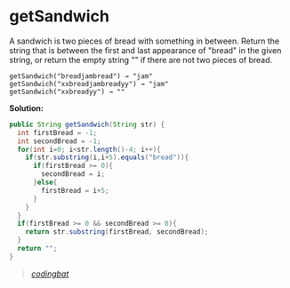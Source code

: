 # getSandwich

A sandwich is two pieces of bread with something in between. Return the string that is between the first and last appearance of "bread" in the given string, or return the empty string "" if there are not two pieces of bread.

```
getSandwich("breadjambread") → "jam"
getSandwich("xxbreadjambreadyy") → "jam"
getSandwich("xxbreadyy") → ""
```

**Solution:**

```java
public String getSandwich(String str) {
  int firstBread = -1;
  int secondBread = -1;
  for(int i=0; i<str.length()-4; i++){
    if(str.substring(i,i+5).equals("bread")){
      if(firstBread >= 0){
        secondBread = i;
      }else{
        firstBread = i+5;
      }
    }
  }
  if(firstBread >= 0 && secondBread >= 0){
    return str.substring(firstBread, secondBread);
  }
  return "";
}
```

> _[codingbat](https://codingbat.com/prob/p129952)_